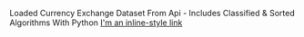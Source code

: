 Loaded Currency Exchange Dataset From Api - Includes Classified & Sorted Algorithms With Python
[I'm an inline-style link](https://dev.to/alicanakca_/currency-exchange-dataset-classification-sorting-and-data-visualization-42nd)
